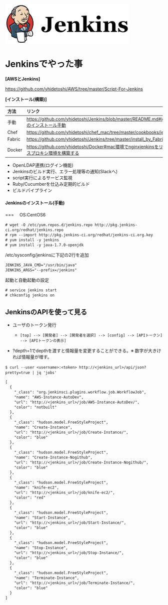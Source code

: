 ![Alt Text](https://github.com/yhidetoshi/Pictures/raw/master/Jenkins/jenkins-icon.png)


# Jenkinsでやった事

**[AWSとJenkins]**

https://github.com/yhidetoshi/AWS/tree/master/Script-For-Jenkins

**[インストール(構築)]**

|方法    |リンク         |
|:-----------|:------------|
|手動|https://github.com/yhidetoshi/Jenkins/blob/master/README.md#jenkinsのインストール手動|
|Chef|https://github.com/yhidetoshi/chef_mac/tree/master/cookbooks/jenkins|
|Fabric|https://github.com/yhidetoshi/Jenkins/tree/master/install_by_Fabric|
|Docker|https://github.com/yhidetoshi/Docker#mac環境でnginxjenkinsをリバースプロキシ環境を構築する|


- OpenLDAP連携(ログイン機能)
- Jenkinsのビルド実行、エラー処理等の通知(Slackへ)
- script実行によるサービス監視
- Ruby/Cucumberを仕込み定期的ビルド
- ビルドパイプライン

#### Jenkinsのインストール(手動)
===
　OS:CentOS6
```
# wget -O /etc/yum.repos.d/jenkins.repo http://pkg.jenkins-ci.org/redhat/jenkins.repo
# rpm --import http://pkg.jenkins-ci.org/redhat/jenkins-ci.org.key
# yum install -y jenkins
# yum install -y java-1.7.0-openjdk
```

/etc/sysconfig/jenkinsに下記の2行を追加
```
JENKINS_JAVA_CMD="/usr/bin/java"
JENKINS_ARGS="--prefix=/jenkins"
```
起動と自動起動の設定
```
# service jenkins start
# chkconfig jenkins on
```

## JenkinsのAPIを使って見る

- ユーザのトークン発行
  - `[top] --> [開発者] --> [開発者を選択] --> [config] --> [APIトークン] --> [APIトークンの表示]`

- ?depth=1でdepthを渡すと情報量を変更することができる。※ 数字が大きければ情報量が増す。

`$ curl --user <username>:<token> http://<jenkins_url>/api/json?pretty=true | jq 'jobs'`
```
[
  {
    "_class": "org.jenkinsci.plugins.workflow.job.WorkflowJob",
    "name": "AWS-Instance-AutoDev",
    "url": "http://<jenkins_url>/job/AWS-Instance-AutoDev/",
    "color": "notbuilt"
  },
  {
    "_class": "hudson.model.FreeStyleProject",
    "name": "Create-Instance",
    "url": "http://<jenkins_url>/job/Create-Instance/",
    "color": "blue"
  },
  {
    "_class": "hudson.model.FreeStyleProject",
    "name": "Create-Instance-Nogithub",
    "url": "http://<jenkins_url>/job/Create-Instance-Nogithub/",
    "color": "blue"
  },
  {
    "_class": "hudson.model.FreeStyleProject",
    "name": "knife-ec2",
    "url": "http://<jenkins_url>/job/knife-ec2/",
    "color": "red"
  },
  {
    "_class": "hudson.model.FreeStyleProject",
    "name": "Start-Instance",
    "url": "http://<jenkins_url>/job/Start-Instance/",
    "color": "blue"
  },
  {
    "_class": "hudson.model.FreeStyleProject",
    "name": "Stop-Instance",
    "url": "http://<jenkins_url>/job/Stop-Instance/",
    "color": "blue"
  },
  {
    "_class": "hudson.model.FreeStyleProject",
    "name": "Terminate-Instance",
    "url": "http://<jenkins_url>/job/Terminate-Instance/",
    "color": "blue"
  }
]
```

